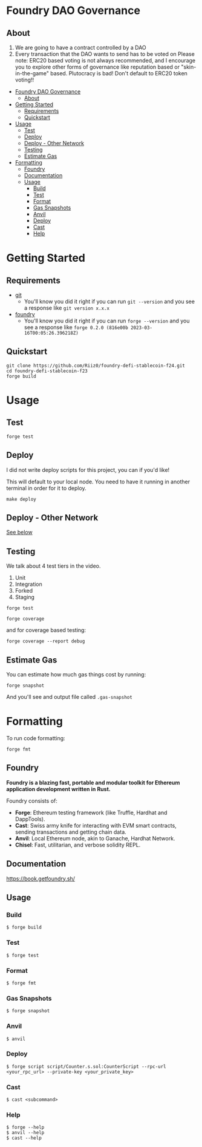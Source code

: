 # Foundry DAO Governance

## About

1. We are going to have a contract controlled by a DAO
2. Every transaction that the DAO wants to send has to be voted on
Please note: ERC20 based voting is not always recommended, and I encourage you to explore other forms of governance like reputation based or "skin-in-the-game" based.
Plutocracy is bad! Don't default to ERC20 token voting!!

- [Foundry DAO Governance](#foundry-dao-governance)
  - [About](#about)
- [Getting Started](#getting-started)
  - [Requirements](#requirements)
  - [Quickstart](#quickstart)
- [Usage](#usage)
  - [Test](#test)
  - [Deploy](#deploy)
  - [Deploy - Other Network](#deploy---other-network)
  - [Testing](#testing)
  - [Estimate Gas](#estimate-gas)
- [Formatting](#formatting)
  - [Foundry](#foundry)
  - [Documentation](#documentation)
  - [Usage](#usage-1)
    - [Build](#build)
    - [Test](#test-1)
    - [Format](#format)
    - [Gas Snapshots](#gas-snapshots)
    - [Anvil](#anvil)
    - [Deploy](#deploy-1)
    - [Cast](#cast)
    - [Help](#help)

# Getting Started

## Requirements

- [git](https://git-scm.com/book/en/v2/Getting-Started-Installing-Git)
  - You'll know you did it right if you can run `git --version` and you see a response like `git version x.x.x`
- [foundry](https://getfoundry.sh/)
  - You'll know you did it right if you can run `forge --version` and you see a response like `forge 0.2.0 (816e00b 2023-03-16T00:05:26.396218Z)`

## Quickstart

```
git clone https://github.com/Riiz0/foundry-defi-stablecoin-f24.git
cd foundry-defi-stablecoin-f23
forge build
```

# Usage

## Test

```
forge test
```

## Deploy

I did not write deploy scripts for this project, you can if you'd like!

This will default to your local node. You need to have it running in another terminal in order for it to deploy.

```
make deploy
```

## Deploy - Other Network

[See below](#deployment-to-a-testnet-or-mainnet)

## Testing

We talk about 4 test tiers in the video.

1. Unit
2. Integration
3. Forked
4. Staging

```
forge test
```

```
forge coverage
```

and for coverage based testing:

```
forge coverage --report debug
```

## Estimate Gas

You can estimate how much gas things cost by running:

```
forge snapshot
```
And you'll see and output file called `.gas-snapshot`

# Formatting

To run code formatting:

```
forge fmt
```

## Foundry

**Foundry is a blazing fast, portable and modular toolkit for Ethereum application development written in Rust.**

Foundry consists of:

-   **Forge**: Ethereum testing framework (like Truffle, Hardhat and DappTools).
-   **Cast**: Swiss army knife for interacting with EVM smart contracts, sending transactions and getting chain data.
-   **Anvil**: Local Ethereum node, akin to Ganache, Hardhat Network.
-   **Chisel**: Fast, utilitarian, and verbose solidity REPL.

## Documentation

https://book.getfoundry.sh/

## Usage

### Build

```shell
$ forge build
```

### Test

```shell
$ forge test
```

### Format

```shell
$ forge fmt
```

### Gas Snapshots

```shell
$ forge snapshot
```

### Anvil

```shell
$ anvil
```

### Deploy

```shell
$ forge script script/Counter.s.sol:CounterScript --rpc-url <your_rpc_url> --private-key <your_private_key>
```

### Cast

```shell
$ cast <subcommand>
```

### Help

```shell
$ forge --help
$ anvil --help
$ cast --help
```
